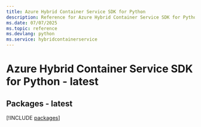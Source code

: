 ```yaml
---
title: Azure Hybrid Container Service SDK for Python
description: Reference for Azure Hybrid Container Service SDK for Python
ms.date: 07/07/2025
ms.topic: reference
ms.devlang: python
ms.service: hybridcontainerservice
---
```

# Azure Hybrid Container Service SDK for Python - latest
## Packages - latest
[!INCLUDE [packages](hybrid-container-service-index.md)]